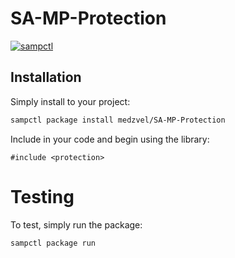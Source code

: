# SA-MP-Protection

[![sampctl](https://shields.southcla.ws/badge/sampctl-SA--MP--Protection-2f2f2f.svg?style=for-the-badge)](https://github.com/DAKYSKYE/SA-MP-Protection)

## Installation

Simply install to your project:

```bash
sampctl package install medzvel/SA-MP-Protection
```

Include in your code and begin using the library:

```pawn
#include <protection>
```

# Testing

To test, simply run the package:

```bash
sampctl package run
```
